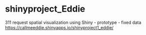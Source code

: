 # shinyproject_Eddie
311 request spatial visualization using Shiny - prototype - fixed data <br/>
https://callmeeddie.shinyapps.io/shinyproject1_eddie/ 
 
